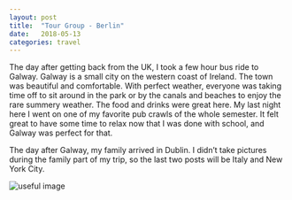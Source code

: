 ```yaml
---
layout: post
title:  "Tour Group - Berlin"
date:   2018-05-13
categories: travel
---
```


The day after getting back from the UK, I took a few hour bus ride to Galway. Galway is a small city on the western coast of Ireland. The town was beautiful and comfortable. With perfect weather, everyone was taking time off to sit around in the park or by the canals and beaches to enjoy the rare summery weather. The food and drinks were great here. My last night here I went on one of my favorite pub crawls of the whole semester. It felt great to have some time to relax now that I was done with school, and Galway was perfect for that.

The day after Galway, my family arrived in Dublin. I didn’t take pictures during the family part of my trip, so the last two posts will be Italy and New York City.

![useful image]({{site.baseurl}}/assets/img/image.jpg)